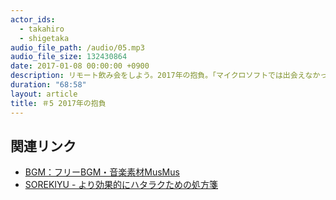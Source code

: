 ```yaml
---
actor_ids:
  - takahiro
  - shigetaka
audio_file_path: /audio/05.mp3
audio_file_size: 132430864
date: 2017-01-08 00:00:00 +0900
description: リモート飲み会をしよう。2017年の抱負。「マイクロソフトでは出会えなかった天職」。
duration: "68:58"
layout: article
title: ＃5 2017年の抱負
---
```


## 関連リンク

- [BGM：フリーBGM・音楽素材MusMus](http://musmus.main.jp/)
- [SOREKIYU - より効果的にハタラクための処方箋](https://sorekiyu.jp)
